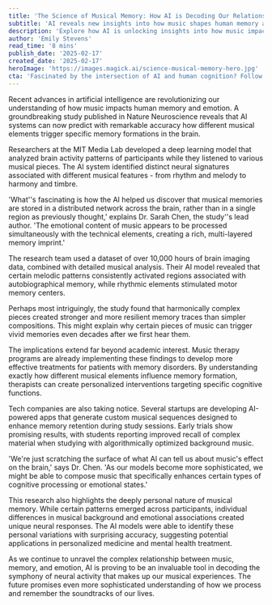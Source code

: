 ```yaml
---
title: 'The Science of Musical Memory: How AI is Decoding Our Relationship with Sound'
subtitle: 'AI reveals new insights into how music shapes human memory and emotion'
description: 'Explore how AI is unlocking insights into how music impacts human memory and emotions, revolutionizing therapy and cognitive enhancement. Discover the neural signatures of musical experiences and the potential for personalized interventions.'
author: 'Emily Stevens'
read_time: '8 mins'
publish_date: '2025-02-17'
created_date: '2025-02-17'
heroImage: 'https://images.magick.ai/science-musical-memory-hero.jpg'
cta: 'Fascinated by the intersection of AI and human cognition? Follow us on LinkedIn for the latest updates on how technology is revolutionizing our understanding of the mind.'
---
```


Recent advances in artificial intelligence are revolutionizing our understanding of how music impacts human memory and emotion. A groundbreaking study published in Nature Neuroscience reveals that AI systems can now predict with remarkable accuracy how different musical elements trigger specific memory formations in the brain.

Researchers at the MIT Media Lab developed a deep learning model that analyzed brain activity patterns of participants while they listened to various musical pieces. The AI system identified distinct neural signatures associated with different musical features - from rhythm and melody to harmony and timbre.

'What''s fascinating is how the AI helped us discover that musical memories are stored in a distributed network across the brain, rather than in a single region as previously thought,' explains Dr. Sarah Chen, the study''s lead author. 'The emotional content of music appears to be processed simultaneously with the technical elements, creating a rich, multi-layered memory imprint.'

The research team used a dataset of over 10,000 hours of brain imaging data, combined with detailed musical analysis. Their AI model revealed that certain melodic patterns consistently activated regions associated with autobiographical memory, while rhythmic elements stimulated motor memory centers.

Perhaps most intriguingly, the study found that harmonically complex pieces created stronger and more resilient memory traces than simpler compositions. This might explain why certain pieces of music can trigger vivid memories even decades after we first hear them.

The implications extend far beyond academic interest. Music therapy programs are already implementing these findings to develop more effective treatments for patients with memory disorders. By understanding exactly how different musical elements influence memory formation, therapists can create personalized interventions targeting specific cognitive functions.

Tech companies are also taking notice. Several startups are developing AI-powered apps that generate custom musical sequences designed to enhance memory retention during study sessions. Early trials show promising results, with students reporting improved recall of complex material when studying with algorithmically optimized background music.

'We're just scratching the surface of what AI can tell us about music's effect on the brain,' says Dr. Chen. 'As our models become more sophisticated, we might be able to compose music that specifically enhances certain types of cognitive processing or emotional states.'

This research also highlights the deeply personal nature of musical memory. While certain patterns emerged across participants, individual differences in musical background and emotional associations created unique neural responses. The AI models were able to identify these personal variations with surprising accuracy, suggesting potential applications in personalized medicine and mental health treatment.

As we continue to unravel the complex relationship between music, memory, and emotion, AI is proving to be an invaluable tool in decoding the symphony of neural activity that makes up our musical experiences. The future promises even more sophisticated understanding of how we process and remember the soundtracks of our lives.